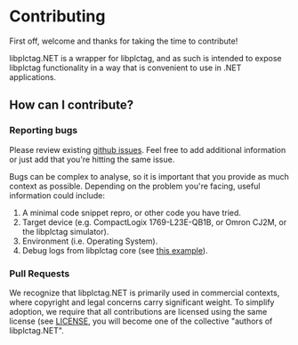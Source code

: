 # Contributing

First off, welcome and thanks for taking the time to contribute!

libplctag.NET is a wrapper for libplctag, and as such is intended to expose libplctag functionality in a way that is convenient to use in .NET applications.

## How can I contribute?

### Reporting bugs
Please review existing [github issues](https://github.com/libplctag/libplctag.NET/issues?q=is%3Aissue]). Feel free to add additional information or just add that you're hitting the same issue.

Bugs can be complex to analyse, so it is important that you provide as much context as possible.
Depending on the problem you're facing, useful information could include:
1. A minimal code snippet repro, or other code you have tried.
2. Target device (e.g. CompactLogix 1769-L23E-QB1B, or Omron CJ2M, or the libplctag simulator).
3. Environment (i.e. Operating System).
4. Debug logs from libplctag core (see [this example](https://github.com/libplctag/libplctag.NET/blob/master/src/Examples/CSharp%20DotNetCore/LoggingExample.cs)).


### Pull Requests
We recognize that libplctag.NET is primarily used in commercial contexts, where copyright and legal concerns carry significant weight.
To simplify adoption, we require that all contributions are licensed using the same license (see [LICENSE](https://github.com/libplctag/libplctag.NET/blob/master/LICENSE), you will become one of the collective "authors of libplctag.NET".
